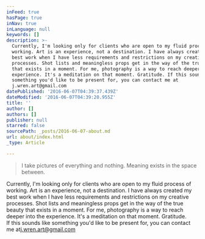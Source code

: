 ```yaml
---
inFeed: true
hasPage: true
inNav: true
inLanguage: null
keywords: []
description: >-
  Currently, I'm looking only for clients who are open to my fluid process of
  working. Art is an experience, not a destination. I have always created my
  best work when I have less requirements and restrictions on my creative
  processes. Shot lists and meaningless props get in the way of the true beauty
  that exists in a moment. For me, photography is a way to reach deeper into the
  experience. It's a meditation on that moment. Gratitude. If this sounds like
  something you'd like to be present for, you can contact me at
  j.wren.art@gmail.com
datePublished: '2016-06-07T04:39:37.439Z'
dateModified: '2016-06-07T04:39:20.955Z'
title: ''
author: []
authors: []
publisher: null
starred: false
sourcePath: _posts/2016-06-07-about.md
url: about/index.html
_type: Article

---
```

> I take pictures of everything and nothing. Meaning exists in the space between. 

Currently, I'm looking only for clients who are open to my fluid process of working. Art is an experience, not a destination. I have always created my best work when I have less requirements and restrictions on my creative processes. Shot lists and meaningless props get in the way of the true beauty that exists in a moment. For me, photography is a way to reach deeper into the experience. It's a meditation on that moment. Gratitude.  
If this sounds like something you'd like to be present for, you can contact me at[j.wren.art@gmail.com][0]

[0]: jwrenart@gmail.com